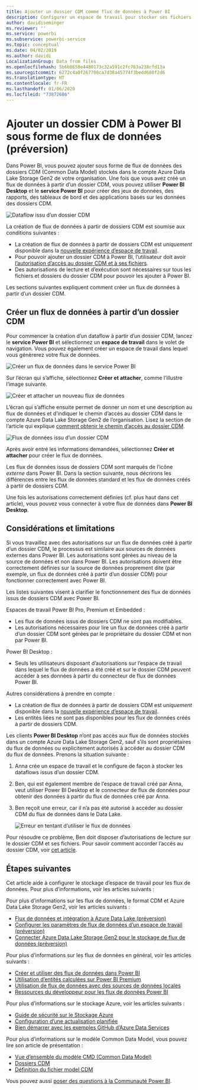 ```yaml
---
title: Ajouter un dossier CDM comme flux de données à Power BI
description: Configurer un espace de travail pour stocker ses fichiers de données et de définition de dataflow dans Azure Data Lake Storage Gen2
author: davidiseminger
ms.reviewer: ''
ms.service: powerbi
ms.subservice: powerbi-service
ms.topic: conceptual
ms.date: 04/02/2019
ms.author: davidi
LocalizationGroup: Data from files
ms.openlocfilehash: 5b6b8658e4480173c32a591c2fc763a238cfd13a
ms.sourcegitcommit: 6272c4a0f267708ca7d38a45774f3bedd680f2d6
ms.translationtype: HT
ms.contentlocale: fr-FR
ms.lasthandoff: 01/06/2020
ms.locfileid: "73872686"
---
```

# <a name="add-a-cdm-folder-to-power-bi-as-a-dataflow-preview"></a>Ajouter un dossier CDM à Power BI sous forme de flux de données (préversion)

Dans Power BI, vous pouvez ajouter sous forme de flux de données des dossiers CDM (Common Data Model) stockés dans le compte Azure Data Lake Storage Gen2 de votre organisation. Une fois que vous avez créé un flux de données à partir d’un dossier CDM, vous pouvez utiliser **Power BI Desktop** et le **service Power BI** pour créer des jeux de données, des rapports, des tableaux de bord et des applications basés sur les données des dossiers CDM.

![Dataflow issu d’un dossier CDM](media/service-dataflows-add-cdm-folder/dataflow-from-cdm-folder_01.jpg)

La création de flux de données à partir de dossiers CDM est soumise aux conditions suivantes :

* La création de flux de données à partir de dossiers CDM est *uniquement* disponible dans la [nouvelle expérience d’espace de travail](service-create-the-new-workspaces.md). 
* Pour pouvoir ajouter un dossier CDM à Power BI, l’utilisateur doit avoir [l’autorisation d’accès au dossier CDM et à ses fichiers](https://go.microsoft.com/fwlink/?linkid=2029121).
* Des autorisations de lecture et d’exécution sont nécessaires sur tous les fichiers et dossiers du dossier CDM pour pouvoir les ajouter à Power BI.

Les sections suivantes expliquent comment créer un flux de données à partir d’un dossier CDM.

## <a name="create-a-dataflow-from-a-cdm-folder"></a>Créer un flux de données à partir d’un dossier CDM

Pour commencer la création d’un dataflow à partir d’un dossier CDM, lancez le **service Power BI** et sélectionnez un **espace de travail** dans le volet de navigation. Vous pouvez également créer un espace de travail dans lequel vous génèrerez votre flux de données.

![Créer un flux de données dans le service Power BI](media/service-dataflows-add-cdm-folder/dataflow-from-cdm-folder_02.jpg)

Sur l’écran qui s’affiche, sélectionnez **Créer et attacher**, comme l’illustre l’image suivante.

![Créer et attacher un nouveau flux de données](media/service-dataflows-add-cdm-folder/dataflow-from-cdm-folder_03.jpg)

L’écran qui s’affiche ensuite permet de donner un nom et une description au flux de données et d’indiquer le chemin d’accès au dossier CDM dans le compte Azure Data Lake Storage Gen2 de l’organisation. Lisez la section de l’article qui explique [comment obtenir le chemin d’accès au dossier CDM](service-dataflows-configure-workspace-storage-settings.md#get-the-uri-of-stored-dataflow-files). 

![Flux de données issu d’un dossier CDM](media/service-dataflows-add-cdm-folder/dataflow-from-cdm-folder_01.jpg)

Après avoir entré les informations demandées, sélectionnez **Créer et attacher** pour créer le flux de données.

Les flux de données issus de dossiers CDM sont marqués de l’icône *externe* dans Power BI. Dans la section suivante, nous décrirons les différences entre les flux de données standard et les flux de données créés à partir de dossiers CDM.

Une fois les autorisations correctement définies (cf. plus haut dans cet article), vous pouvez vous connecter à votre flux de données dans **Power BI Desktop**.


## <a name="considerations-and-limitations"></a>Considérations et limitations

Si vous travaillez avec des autorisations sur un flux de données créé à partir d’un dossier CDM, le processus est similaire aux sources de données externes dans Power BI. Les autorisations sont gérées au niveau de la source de données et non dans Power BI. Les autorisations doivent être correctement définies sur la source de données proprement dite (par exemple, un flux de données créé à partir d’un dossier CDM) pour fonctionner correctement avec Power BI.

Les listes suivantes visent à clarifier le fonctionnement des flux de données issus de dossiers CDM avec Power BI.

Espaces de travail Power BI Pro, Premium et Embedded :
* Les flux de données issus de dossiers CDM ne sont pas modifiables.
* Les autorisations nécessaires pour lire un flux de données créé à partir d’un dossier CDM sont gérées par le propriétaire du dossier CDM et non par Power BI.

Power BI Desktop :
* Seuls les utilisateurs disposant d’autorisations sur l’espace de travail dans lequel le flux de données a été créé et sur le dossier CDM peuvent accéder à ses données à partir du connecteur de flux de données Power BI.


Autres considérations à prendre en compte :

* La création de flux de données à partir de dossiers CDM est *uniquement* disponible dans la [nouvelle expérience d’espace de travail](service-create-the-new-workspaces.md).
* Les entités liées ne sont pas disponibles pour les flux de données créés à partir de dossiers CDM.


Les clients **Power BI Desktop** n’ont pas accès aux flux de données stockés dans un compte Azure Data Lake Storage Gen2, sauf s’ils sont propriétaires du flux de données ou explicitement autorisés à accéder au dossier CDM du flux de données. Prenons la situation suivante :

1.  Anna crée un espace de travail et le configure de façon à stocker les dataflows issus d’un dossier CDM.
2.  Ben, qui est également membre de l’espace de travail créé par Anna, veut utiliser Power BI Desktop et le connecteur de flux de données pour obtenir des données à partir du flux de données créé par Anna.
3.  Ben reçoit une erreur, car il n’a pas été autorisé à accéder au dossier CDM du flux de données dans le Data Lake.

    ![Erreur en tentant d’utiliser le flux de données](media/service-dataflows-configure-workspace-storage-settings/dataflow-storage-settings_08.jpg)

Pour résoudre ce problème, Ben doit disposer d’autorisations de lecture sur le dossier CDM et ses fichiers. Pour savoir comment accorder l’accès au dossier CDM, voir [cet article](https://go.microsoft.com/fwlink/?linkid=2029121).


## <a name="next-steps"></a>Étapes suivantes

Cet article aide à configurer le stockage d’espace de travail pour les flux de données. Pour plus d’informations, voir les articles suivants :

Pour plus d’informations sur les flux de données, le format CDM et Azure Data Lake Storage Gen2, voir les articles suivants :

* [Flux de données et intégration à Azure Data Lake (préversion)](service-dataflows-azure-data-lake-integration.md)
* [Configurer les paramètres de flux de données d’un espace de travail (préversion)](service-dataflows-configure-workspace-storage-settings.md)
* [Connecter Azure Data Lake Storage Gen2 pour le stockage de flux de données (préversion)](service-dataflows-connect-azure-data-lake-storage-gen2.md)

Pour plus d’informations sur les flux de données en général, voir les articles suivants :

* [Créer et utiliser des flux de données dans Power BI](service-dataflows-create-use.md)
* [Utilisation d’entités calculées sur Power BI Premium](service-dataflows-computed-entities-premium.md)
* [Utilisation de flux de données avec des sources de données locales](service-dataflows-on-premises-gateways.md)
* [Ressources du développeur pour les flux de données Power BI](service-dataflows-developer-resources.md)

Pour plus d’informations sur le stockage Azure, voir les articles suivants :
* [Guide de sécurité sur le Stockage Azure](https://docs.microsoft.com/azure/storage/common/storage-security-guide)
* [Configuration d’une actualisation planifiée](refresh-scheduled-refresh.md)
* [Bien démarrer avec les exemples GitHub d’Azure Data Services](https://aka.ms/cdmadstutorial)

Pour plus d’informations sur le modèle Common Data Model, vous pouvez lire son article de présentation :
* [Vue d’ensemble du modèle CMD (Common Data Model) ](https://docs.microsoft.com/powerapps/common-data-model/overview)
* [Dossiers CDM](https://go.microsoft.com/fwlink/?linkid=2045304)
* [Définition du fichier model CDM](https://go.microsoft.com/fwlink/?linkid=2045521)

Vous pouvez aussi [poser des questions à la Communauté Power BI](https://community.powerbi.com/).

